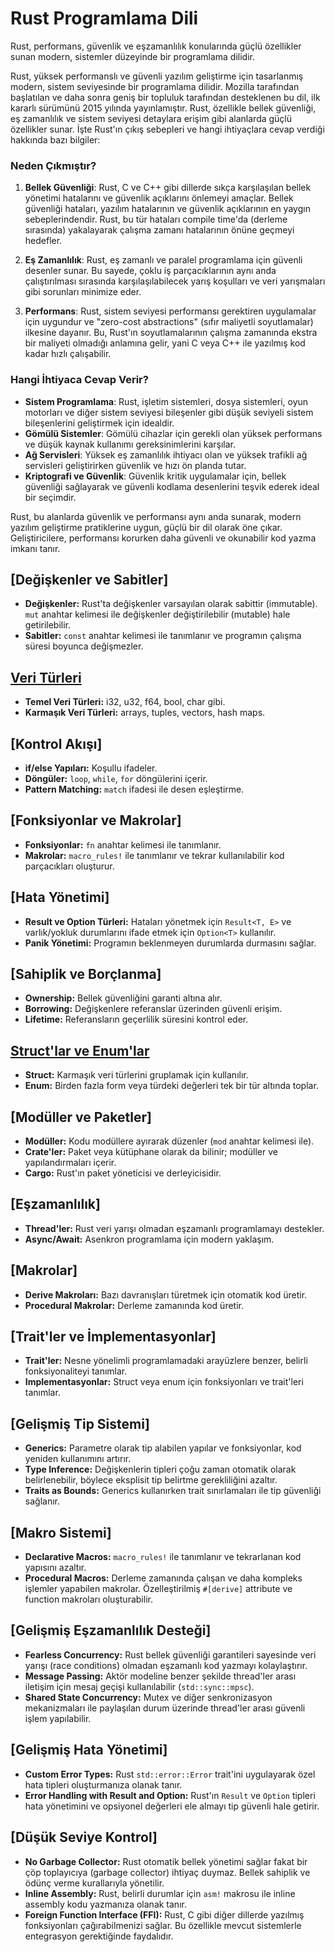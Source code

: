 # Rust Programlama Dili

Rust, performans, güvenlik ve eşzamanlılık konularında güçlü özellikler sunan modern, sistemler düzeyinde bir programlama dilidir.

Rust, yüksek performanslı ve güvenli yazılım geliştirme için tasarlanmış modern, sistem seviyesinde bir programlama dilidir. Mozilla tarafından başlatılan ve daha sonra geniş bir topluluk tarafından desteklenen bu dil, ilk kararlı sürümünü 2015 yılında yayınlamıştır. Rust, özellikle bellek güvenliği, eş zamanlılık ve sistem seviyesi detaylara erişim gibi alanlarda güçlü özellikler sunar. İşte Rust'ın çıkış sebepleri ve hangi ihtiyaçlara cevap verdiği hakkında bazı bilgiler:

### Neden Çıkmıştır?

1. **Bellek Güvenliği**: Rust, C ve C++ gibi dillerde sıkça karşılaşılan bellek yönetimi hatalarını ve güvenlik açıklarını önlemeyi amaçlar. Bellek güvenliği hataları, yazılım hatalarının ve güvenlik açıklarının en yaygın sebeplerindendir. Rust, bu tür hataları compile time'da (derleme sırasında) yakalayarak çalışma zamanı hatalarının önüne geçmeyi hedefler.

2. **Eş Zamanlılık**: Rust, eş zamanlı ve paralel programlama için güvenli desenler sunar. Bu sayede, çoklu iş parçacıklarının aynı anda çalıştırılması sırasında karşılaşılabilecek yarış koşulları ve veri yarışmaları gibi sorunları minimize eder.

3. **Performans**: Rust, sistem seviyesi performansı gerektiren uygulamalar için uygundur ve "zero-cost abstractions" (sıfır maliyetli soyutlamalar) ilkesine dayanır. Bu, Rust'ın soyutlamalarının çalışma zamanında ekstra bir maliyeti olmadığı anlamına gelir, yani C veya C++ ile yazılmış kod kadar hızlı çalışabilir.

### Hangi İhtiyaca Cevap Verir?

- **Sistem Programlama**: Rust, işletim sistemleri, dosya sistemleri, oyun motorları ve diğer sistem seviyesi bileşenler gibi düşük seviyeli sistem bileşenlerini geliştirmek için idealdir.
- **Gömülü Sistemler**: Gömülü cihazlar için gerekli olan yüksek performans ve düşük kaynak kullanımı gereksinimlerini karşılar.
- **Ağ Servisleri**: Yüksek eş zamanlılık ihtiyacı olan ve yüksek trafikli ağ servisleri geliştirirken güvenlik ve hızı ön planda tutar.
- **Kriptografi ve Güvenlik**: Güvenlik kritik uygulamalar için, bellek güvenliği sağlayarak ve güvenli kodlama desenlerini teşvik ederek ideal bir seçimdir.

Rust, bu alanlarda güvenlik ve performansı aynı anda sunarak, modern yazılım geliştirme pratiklerine uygun, güçlü bir dil olarak öne çıkar. Geliştiricilere, performansı korurken daha güvenli ve okunabilir kod yazma imkanı tanır.



## [Değişkenler ve Sabitler]

- **Değişkenler:** Rust'ta değişkenler varsayılan olarak sabittir (immutable). `mut` anahtar kelimesi ile değişkenler değiştirilebilir (mutable) hale getirilebilir.
- **Sabitler:** `const` anahtar kelimesi ile tanımlanır ve programın çalışma süresi boyunca değişmezler.

## [Veri Türleri](https://github.com/recai-capkin/RustTutorials/tree/main/Tutorial_5/variable)

- **Temel Veri Türleri:** i32, u32, f64, bool, char gibi.
- **Karmaşık Veri Türleri:** arrays, tuples, vectors, hash maps.

## [Kontrol Akışı]

- **if/else Yapıları:** Koşullu ifadeler.
- **Döngüler:** `loop`, `while`, `for` döngülerini içerir.
- **Pattern Matching:** `match` ifadesi ile desen eşleştirme.

## [Fonksiyonlar ve Makrolar]

- **Fonksiyonlar:** `fn` anahtar kelimesi ile tanımlanır.
- **Makrolar:** `macro_rules!` ile tanımlanır ve tekrar kullanılabilir kod parçacıkları oluşturur.

## [Hata Yönetimi]

- **Result ve Option Türleri:** Hataları yönetmek için `Result<T, E>` ve varlık/yokluk durumlarını ifade etmek için `Option<T>` kullanılır.
- **Panik Yönetimi:** Programın beklenmeyen durumlarda durmasını sağlar.

## [Sahiplik ve Borçlanma]

- **Ownership:** Bellek güvenliğini garanti altına alır.
- **Borrowing:** Değişkenlere referanslar üzerinden güvenli erişim.
- **Lifetime:** Referansların geçerlilik süresini kontrol eder.

## [Struct'lar ve Enum'lar](http://www.ornek.com)

- **Struct:** Karmaşık veri türlerini gruplamak için kullanılır.
- **Enum:** Birden fazla form veya türdeki değerleri tek bir tür altında toplar.

## [Modüller ve Paketler]

- **Modüller:** Kodu modüllere ayırarak düzenler (`mod` anahtar kelimesi ile).
- **Crate'ler:** Paket veya kütüphane olarak da bilinir; modüller ve yapılandırmaları içerir.
- **Cargo:** Rust'ın paket yöneticisi ve derleyicisidir.

## [Eşzamanlılık]

- **Thread'ler:** Rust veri yarışı olmadan eşzamanlı programlamayı destekler.
- **Async/Await:** Asenkron programlama için modern yaklaşım.

## [Makrolar]

- **Derive Makroları:** Bazı davranışları türetmek için otomatik kod üretir.
- **Procedural Makrolar:** Derleme zamanında kod üretir.

## [Trait'ler ve İmplementasyonlar]

- **Trait'ler:** Nesne yönelimli programlamadaki arayüzlere benzer, belirli fonksiyonaliteyi tanımlar.
- **Implementasyonlar:** Struct veya enum için fonksiyonları ve trait'leri tanımlar.

## [Gelişmiş Tip Sistemi]

- **Generics:** Parametre olarak tip alabilen yapılar ve fonksiyonlar, kod yeniden kullanımını artırır.
- **Type Inference:** Değişkenlerin tipleri çoğu zaman otomatik olarak belirlenebilir, böylece eksplisit tip belirtme gerekliliğini azaltır.
- **Traits as Bounds:** Generics kullanırken trait sınırlamaları ile tip güvenliği sağlanır.

## [Makro Sistemi]

- **Declarative Macros:** `macro_rules!` ile tanımlanır ve tekrarlanan kod yapısını azaltır.
- **Procedural Macros:** Derleme zamanında çalışan ve daha kompleks işlemler yapabilen makrolar. Özelleştirilmiş `#[derive]` attribute ve function makroları oluşturabilir.

## [Gelişmiş Eşzamanlılık Desteği]

- **Fearless Concurrency:** Rust bellek güvenliği garantileri sayesinde veri yarışı (race conditions) olmadan eşzamanlı kod yazmayı kolaylaştırır.
- **Message Passing:** Aktör modeline benzer şekilde thread'ler arası iletişim için mesaj geçişi kullanılabilir (`std::sync::mpsc`).
- **Shared State Concurrency:** Mutex ve diğer senkronizasyon mekanizmaları ile paylaşılan durum üzerinde thread'ler arası güvenli işlem yapılabilir.

## [Gelişmiş Hata Yönetimi]

- **Custom Error Types:** Rust `std::error::Error` trait'ini uygulayarak özel hata tipleri oluşturmanıza olanak tanır.
- **Error Handling with Result and Option:** Rust'ın `Result` ve `Option` tipleri hata yönetimini ve opsiyonel değerleri ele almayı tip güvenli hale getirir.

## [Düşük Seviye Kontrol]

- **No Garbage Collector:** Rust otomatik bellek yönetimi sağlar fakat bir çöp toplayıcıya (garbage collector) ihtiyaç duymaz. Bellek sahiplik ve ödünç verme kurallarıyla yönetilir.
- **Inline Assembly:** Rust, belirli durumlar için `asm!` makrosu ile inline assembly kodu yazmanıza olanak tanır.
- **Foreign Function Interface (FFI):** Rust, C gibi diğer dillerde yazılmış fonksiyonları çağırabilmenizi sağlar. Bu özellikle mevcut sistemlerle entegrasyon gerektiğinde faydalıdır.

